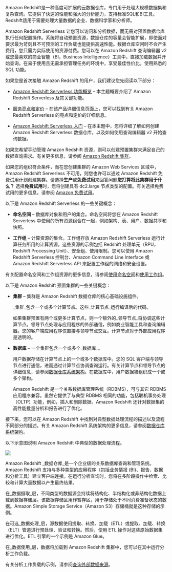 Amazon Redshift是一种高度可扩展的云数据仓库，专门用于处理大规模数据集和复杂查询。它提供了快速的性能和强大的分析能力，支持标准SQL和BI工具。Redshift适用于需要处理大量数据的企业、数据科学家和分析师。


Amazon Redshift Serverless 让您可以访问和分析数据，而无需对预置数据仓库执行任何配置操作。系统将自动预置资源，数据仓库的容量会智能扩展，即使面对要求最为苛刻且不可预测的工作负载也能提供高速性能。数据仓库空闲时不会产生费用，您只需为实际使用的资源付费。您可以在 Amazon Redshift 查询编辑器 v2 或您最喜欢的商业智能（BI，Business Intelligence）工具中，直接加载数据并开始查询。在易于使用且无需承担管理任务的环境中，享受最佳性价比，使用熟悉的 SQL 功能。

如果您是首次接触 Amazon Redshift 的用户，我们建议您先阅读以下部分：

- [Amazon Redshift Serverless 功能概览](https://docs.amazonaws.cn/redshift/latest/mgmt/serverless-considerations.html) – 本主题概要介绍了 Amazon Redshift Serverless 及其关键功能。
    
- [服务亮点和定价](http://www.amazonaws.cn/redshift/redshift-serverless) – 在该产品详细信息页面上，您可以找到有关 Amazon Redshift Serverless 的亮点和定价的详细信息。
    
- [Amazon Redshift Serverless 入门](https://docs.amazonaws.cn/redshift/latest/gsg/new-user-serverless.html) – 在本主题中，您将详细了解如何创建 Amazon Redshift Serverless 数据仓库，以及如何使用查询编辑器 v2 开始查询数据。
    

如果您希望手动管理 Amazon Redshift 资源，则可以创建预置集群来满足自己的数据查询需求。有关更多信息，请参阅 [Amazon Redshift 集群](https://docs.amazonaws.cn/redshift/latest/mgmt/working-with-clusters.html)。

如果您的组织符合条件，而在您创建集群的 Amazon Web Services 区域中，Amazon Redshift Serverless 不可用，则您也许可以通过 Amazon Redshift 免费试用计划创建集群。请选择**生产**或**免费试用**来回答问题**您打算将此集群用于什么？** 选择**免费试用**时，您将创建具有 dc2.large 节点类型的配置。有关选择免费试用的更多信息，请参阅 [Amazon 免费试用](http://www.amazonaws.cn/redshift/pricing)。

以下是 Amazon Redshift Serverless 的一些关键概念：

- **命名空间** – 数据库对象和用户的集合。命名空间将您在 Amazon Redshift Serverless 中使用的所有资源组合在一起，例如架构、表、用户、数据共享和快照。
    
- **工作组** – 计算资源的集合。工作组存放 Amazon Redshift Serverless 运行计算任务所用的计算资源。这些资源的示例包括 Redshift 处理单元（RPU，Redshift Processing Unit）、安全组、使用限制。您可以使用 Amazon Redshift Serverless 控制台、Amazon Command Line Interface 或 Amazon Redshift Serverless API 来配置工作组的网络和安全设置。
    

有关配置命名空间和工作组资源的更多信息，请参阅[使用命名空间](https://docs.amazonaws.cn/redshift/latest/mgmt/serverless-console-configure-namespace-working.html)和[使用工作组](https://docs.amazonaws.cn/redshift/latest/mgmt/serverless-console-configure-workgroup-working.html)。

以下是 Amazon Redshift 预置集群的一些关键概念：

- **集群** – 集群是 Amazon Redshift 数据仓库的核心基础设施组件。
    
    _集群_包含一个或多个计算节点。这些_计算节点_运行编译后的代码。
    
    如果集群预置有两个或更多计算节点，则一个额外的_领导节点_将协调这些计算节点。领导节点处理与应用程序的外部通信，例如商业智能工具和查询编辑器。您的客户端应用程序仅直接与领导节点交互。计算节点对于外部应用程序是透明的。
    
- **数据库** – 一个集群包含一个或多个_数据库_。
    
    用户数据存储在计算节点上的一个或多个数据库中。您的 SQL 客户端与领导节点进行通信，进而通过计算节点协调查询运行。有关计算节点和领导节点的详细信息，请参阅[数据仓库系统架构](https://docs.amazonaws.cn/redshift/latest/dg/c_high_level_system_architecture.html)。在数据库中，用户数据被组织成一个或多个架构。
    
    Amazon Redshift 是一个关系数据库管理系统（RDBMS），可与其它 RDBMS 应用程序兼容。虽然它提供了与典型 RDBMS 相同的功能，包括联机事务处理（OLTP）功能，例如，插入和删除数据。Amazon Redshift 还针对数据集的高性能批量分析和报告进行了优化。
    

接下来，您可以在 Amazon Redshift 中找到对典型数据处理流程的描述以及流程不同部分的描述。有关 Amazon Redshift 系统架构的更多信息，请参阅[数据仓库系统架构](https://docs.amazonaws.cn/redshift/latest/dg/c_high_level_system_architecture.html)。

以下示意图说明 Amazon Redshift 中典型的数据处理流程。

![](https://docs.amazonaws.cn/redshift/latest/gsg/images/architecture.png)

Amazon Redshift _数据仓库_是一个企业级的关系数据库查询和管理系统。Amazon Redshift 支持与多种类型的应用程序（包括业务情报 (BI)、报告、数据和分析工具）建立客户端连接。在运行分析查询时，您将在多阶段操作中检索、比较和计算大量数据以产生最终结果。

在_数据摄取_层，不同类型的数据源会持续将结构化、半结构化或非结构化数据上载到数据存储层。该数据存储区用作暂存区，用于存储处于不同消费准备状态的数据。Amazon Simple Storage Service（Amazon S3）存储桶就是这种存储的示例。

在可选_数据处理_层，源数据使用提取、转换、加载（ETL）或提取、加载、转换（ELT）管道进行预处理、验证和转换。然后，使用 ETL 操作对这些原始数据集进行优化。ETL 引擎的一个示例是 Amazon Glue。

在_数据使用_层，数据将加载到 Amazon Redshift 集群中，您可以在其中运行分析工作负载。

有关分析工作负载的示例，请参阅[查询外部数据来源](https://docs.amazonaws.cn/redshift/latest/gsg/data-querying.html)。